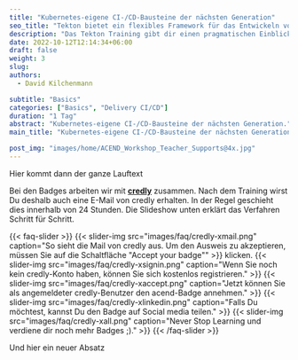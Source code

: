 ```yaml
---
title: "Kubernetes-eigene CI-/CD-Bausteine der nächsten Generation"
seo_title: "Tekton bietet ein flexibles Framework für das Entwickeln von cloud-native CI/CD Pipelines."
description: "Das Tekton Training gibt dir einen pragmatischen Einblick in die Welt von Continious-Integration und Conitinuous-Delivery Systemen (CI/CD)."
date: 2022-10-12T12:14:34+06:00
draft: false
weight: 3
slug:
authors:
  - David Kilchenmann

subtitle: "Basics"
categories: ["Basics", "Delivery CI/CD"]
duration: "1 Tag"
abstract: "Kubernetes-eigene CI-/CD-Bausteine der nächsten Generation."
main_title: "Kubernetes-eigene CI-/CD-Bausteine der nächsten Generation."

post_img: "images/home/ACEND_Workshop_Teacher_Supports@4x.jpg"
---
```


Hier kommt dann der ganze Lauftext

Bei den Badges arbeiten wir mit **[credly](https://info.credly.com/)** zusammen. Nach dem Training wirst Du deshalb auch eine E-Mail von credly erhalten. In der Regel geschieht dies innerhalb von 24 Stunden.
Die Slideshow unten erklärt das Verfahren Schritt für Schritt.

{{< faq-slider >}}
{{< slider-img src="images/faq/credly-xmail.png" caption="So sieht die Mail von credly aus. Um den Ausweis zu akzeptieren, müssen Sie auf die Schaltfläche \"Accept your badge\"" >}} klicken.
{{< slider-img src="images/faq/credly-xsignin.png" caption="Wenn Sie noch kein credly-Konto haben, können Sie sich kostenlos registrieren." >}}
{{< slider-img src="images/faq/credly-xaccept.png" caption="Jetzt können Sie als angemeldeter credly-Benutzer den acend-Badge annehmen." >}}
{{< slider-img src="images/faq/credly-xlinkedin.png" caption="Falls Du möchtest, kannst Du den Badge auf Social media teilen." >}}
{{< slider-img src="images/faq/credly-xall.png" caption="Never Stop Learning und verdiene dir noch mehr Badges ;)." >}}
{{< /faq-slider >}}

Und hier ein neuer Absatz
